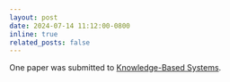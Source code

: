 ```yaml
---
layout: post
date: 2024-07-14 11:12:00-0800
inline: true
related_posts: false
---
```


One paper was submitted to [Knowledge-Based Systems](https://www.sciencedirect.com/journal/knowledge-based-systems). 
